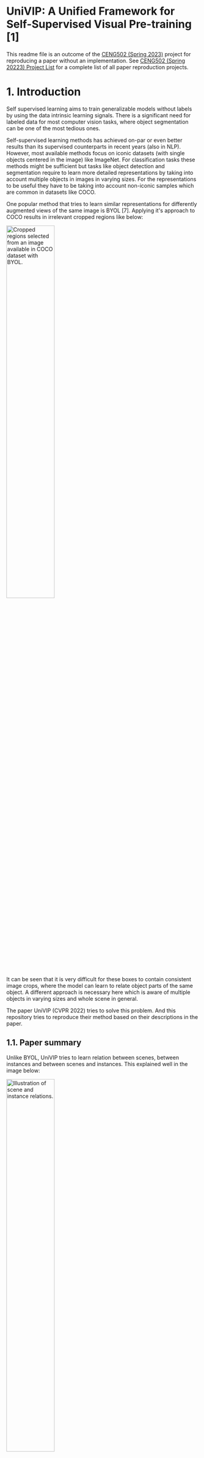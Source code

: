 # UniVIP: A Unified Framework for Self-Supervised Visual Pre-training [1]

This readme file is an outcome of the [CENG502 (Spring 2023)](https://ceng.metu.edu.tr/~skalkan/ADL/) project for reproducing a paper without an implementation. See [CENG502 (Spring 20223) Project List](https://github.com/CENG502-Projects/CENG502-Spring2023) for a complete list of all paper reproduction projects.

# 1. Introduction
Self supervised learning aims to train generalizable models without labels by using the data intrinsic learning signals. There is a significant need for labeled data for most computer vision tasks, where object segmentation can be one of the most tedious ones. 

Self-supervised learning methods has achieved on-par or even better results than its supervised counterparts in recent years (also in NLP). However, most available methods focus on iconic datasets (with single objects centered in the image) like ImageNet. For classification tasks these methods might be sufficient but tasks like object detection and segmentation require to learn more detailed representations by taking into account multiple objects in images in varying sizes. For the representations to be useful they have to be taking into account non-iconic samples which are common in datasets like COCO.

One popular method that tries to learn similar representations for differently augmented views of the same image is BYOL [7]. Applying it's approach to COCO results in irrelevant cropped regions like below:

<img src="imgs/image.png" alt="Cropped regions selected from an image available in COCO dataset with BYOL." style="width: 50%;">

It can be seen that it is very difficult for these boxes to contain consistent image crops, where the model can learn to relate object parts of the same object. A different approach is necessary here which is aware of multiple objects in varying sizes and whole scene in general.

The paper UniVIP (CVPR 2022) tries to solve this problem. And this repository tries to reproduce their method based on their descriptions in the paper.


## 1.1. Paper summary
Unlike BYOL, UniVIP tries to learn relation between scenes, between instances and between scenes and instances. This explained well in the image below:

<img src="imgs/image-1.png" alt="Illustration of scene and instance relations." style="width: 50%;">

In the image, scenes are similar, object are part of (related) to scenes, and each object is different from each other. This would be indeed a useful learning guide for SSL. Their contributions are towards accomplishing these:

1. Rather than selecting fully random crops, selecting two random scenes with an overlap (where some objects reside) can solve the inconsistency problem in non-iconic datasets like COCO.
2. If available instances in the image are known, together with the random crops (scenes), they utilize scene-to-scene similarity, instances to scene similarity and instances to instances dissimilarity.

With these updated they achieve superior results both in single-centric (iconic) datasets like imagenet (classification) and non-iconic datasets like COCO and on multiple different downstream tasks.

It is important to mention that, in the literature there is a paper which BYOL is very related (might be inspired from) called ORL (Unsupervised Object-Level Representation Learning from Scene Images) [3].

![Learning representation from objects in different images.](imgs/image-2.png)

Basically they use BYOL to generate representations of image which they later pair into groups with k-nearest neighbor method. Then with an unsupervised region proposal algorithm (selective search) they generate RoIs. Next, the pre-trained model is to find top-ranked RoI pairs, on top of which a model is trained which they call object level representation learning. This three stage method is smartly simplified by UniVIP.


# 2. The method and my interpretation

## 2.1. The original method

The paper uses directly BYOL's approach to generate random crops from images with slight modifications. The steps are  explained below.

## 2.1.1. Scene to scene

For an image x, two different views (scenes) are generated by applying different augmentations called T1 and T2:

<img src="imgs/image-3.png" alt="" style="width: 5%;">

These views are fed to both the online and target network which are not perfectly symmetric (online network has an additional predictor network appended and target network is the exponential moving average of the online network). These two different representations are being forced to be close to each other which the cosine similarly loss (which can be represented with mean square error):

<img src="imgs/image-4.png" alt="" style="width: 15%;">

Both images with different augmentations are fed to both networks separately and the symmetric losses are added up to update the online network (teach). Here is the final scene to scene loss:

<img src="imgs/image-5.png" alt="" style="width: 15%;">

But scenes are selected if their overlap contain K number of objects (proposal boxes). This forces scenes to be similar, as explained in the next part in more detail.

## 2.1.2. Scene to instance
An unsupervised instance proposal algorithm called selective search is applied to images with:
- 0.5 IoU threshold
- 1/3 to 3/1 ratio aspect ratio limit
- minimum size being at least 64 pixels constraint

Here is a sample scene-scene-instances group:

![Scenes and instances selected from the overlap with selective search.](image.png)
  
Then, scenes are proposed as in the first step like BYOL, but it is required that these scenes have an overlap where K box proposals are fully included. For 20 iterations, different random views (scenes) are generated if this criterion was not full-filled. 

<img src="imgs/image-6.png" alt="" style="width: 15%;">

Finally, as a backup plan, random boxes are generated considering the 3 constraints listed above. 

The instances in the overlaps are cropped from the original image and resized to K 96x96 regions. These K instances are fed to the online network and the output K representation vectors are concatenated and fed to a linear layer to be mapped to a vector of equal size as the scene's representation:

<img src="imgs/image-7.png" alt="" style="width: 13%;">

Then, the same cosine similarity loss is used to calculate the difference between these representations as below:

<img src="imgs/image-8.png" alt="" style="width: 15%;">

Differently, scenes are only fed to the target network while instances are fed to the online network here:

<img src="imgs/image-9.png" alt="" style="width: 15%;">


## 2.1.3. Instance to instance
Here, optimal transport has been used to match instance representations, the more similar ones are pulled together. Without getting into the details, here we try to map K online instance representations to K target instance representations. If two nodes (representations) are more similar they will produce less transportation cost (which will be minimized by the model). 

To calculate the loss costs between nodes will be multiplied by the optimal transportation plan. Costs between nodes can be found with the cosine similarity between representations, the more similar the less the cost:

<img src="imgs/image-10.png" alt="" style="width: 15%;">

Finding the optimal transportation plan is achieved with a fast iterative approach called Sinkhorn-Knopp iteration. This part was not clearly explained in this paper but the paper OTA explains it better[2] (see below). d corresponds to the demander a and s to the supplier b:

![The update formula which is applied for some iterations until converging to a reasonable optimal plan](imgs/image-14.png)

The the optimal plan can be find by simply this (where M related to the cost function):

<img src="imgs/image-15.png" alt="" style="width: 15%;">


The, according to the UniVIP paper we need to find the supplier and demander marginal weights with:

<img src="imgs/image-11.png" alt="" style="width: 15%;">

The iterative formula then uses these values to iteratively find the optimal plan Y. If Y is found the loss is:

<img src="imgs/image-12.png" alt="" style="width: 15%;">


Where the final loss turns out to be:

<img src="imgs/image-13.png" alt="" style="width: 15%;">


## 2.2. My interpretation 
## 2.2.1. Scene and instance related
- BYOL applies non symmetric transformations (T1 and T2). It was not clear whether type 1 or type2 transformations was applied to instances, hence, I sticked with type 1 (no major difference).
- For scene generation random resized cropping with bicubic interpolation is applied in the paper. Since, some augmentation produce non-values if the pixel values are not between 0-1 (like color jitter), I have clamped the output of bicubic interpolation back to 0-1.
- While selecting scenes with overlaps, it was not stated in the pseudo-code directly, but I have assumed that the overlap must have an edge larger than 64 pixels and did not increase the count if not (because the continuation would fail to generate K (4) boxes with iou, max_ratio and min_size limitations anyways). 

## 2.2.2. Sinkhorn related
- I have noticed that OTA paper (which UniVIP refers to), uses a logarithmic version of Sinkhorn iterations. I could not be sure if that is truly the same as Sinkhorn operations hence asked the original author of the logarithmic version (Prof. Gabriel Peyre, see here https://github.com/gpeyre/SinkhornAutoDiff/blob/master/sinkhorn_pointcloud.py).
- As this paper uses Sinkhorn-Knopp optimization inspired from the OTA [2] paper, I used their values for iterations T and epsilon value (50 and 0.1 respectively.). UniVIP did not state these values explicitly.

## 2.2.3. Performance related
- The performance of the method was not clearly stated, but, I have observed significant boost-up (6 fold compared cpu loading), when changing the `__get_item__()` method of the dataset to performs some operations on the GPU (shared on multiple devices) as follows (`get_concatenated_instances` can benefit a lot from parallelization, as it includes cropping multiple RoIs from images.):

```
scene_one, scene_two, overlapping_boxes = scene_one.to(worker_id), scene_two.to(worker_id), overlapping_boxes.to(worker_id)
concatenated_instances = get_concatenated_instances(img, overlapping_boxes)
if scene_one.shape[0] == 1:
    scene_one, scene_two, concatenated_instances = scene_one.expand(3, -1, -1), scene_two.expand(3, -1, -1), concatenated_instances.expand(K_COMMON_INSTANCES, 3, -1, -1)
```

## 2.2.4. Optimization related
- The paper does not state explicitly, but, BYOL's cosine similarity loss can be interpreted as mean square error and I have interpreted scene to scene and scene to instance losses likewise. As in this method:
```
def byol_loss_fn(self, x, y):
    """Cosine similarity is (proportional (/2)) to MSE when x-y are l2 normalized
    https://stats.stackexchange.com/questions/146221/is-cosine-similarity-identical-to-l2-normalized-euclidean-distance"""
    # L2 normalization (Divided L2 norm), hence, resulting l2_norm = 1 --> MSE = cosine_sim 
    x = F.normalize(x, dim=-1, p=2) # 
    y = F.normalize(y, dim=-1, p=2)
    return (2 - 2 * (x * y).sum(dim=-1)).mean()
```
- They say that they use linear warmup in the first 4 epochs to increase the learning rate. I was not sure whether they took a step every epoch or every iteration, hence, I increased it every iteration.

## 2.2.5. Box generation related
- In the paper they state that they apply a naive strategy when it is not possible to get overlapping scenes with K instances in certain trials (20) for every image, in which case they apply a naive strategy (not selective search). They did not clearly explained this part and I have asked the authors. One of them replied that they generated random boxes obeying the constraints applied to selective search proposals (iou_threshold and such). How they did this was also not very clear, so I simply sampled 100 different x,y,w,h values from an acceptable linear distribution and filtered them. It an acceptable box was produced I added it to proposals, if not, I took the best random box, *even if it has large IoU than 0.5*, this is because I did not want the training procedure to lose too much time here.
- There were two images in the COCO dataset which had an edge smaller 64 where my code was failing (getting stuck in finding satisfactory scenes). They should have a very little impact to the final results, hence, I have discarded these images in the dataset.


# 3. Experiments and results
*NOTE:* This project could not manage to start a fully healthy training. The final training I was running I have observed NaN values in the output of the encoders in the 53th epoch (no NaN value until then). If I had more time I would re-load the final saved weights (checkpoint) and find out the root of the NaN values. Most probably it is not related to overshooting, but, a rare event where boxes or augmentations are causing this error. Sadly, results on downstream tasks like linear probing, object detection and segmentation could not be generated which require extra training on downstream tasks. Debugging and training self-supervised methods are particularly very difficult and time consuming as the required train time 1 to 2 weeks. Even if careful, some problems arise during or after training. Writing a "bug-free" training code requires a lot of time and effort, which is worth it, since having a wrong training code will result in wrong results anyways. By being reliable, this project hopefully will be more helpful to the academy and open source community.


## 3.1. Experimental setup

To train the SSL method, first you need to generate proposal boxes with selective search for the COCO train2017 dataset. It has also be trained for unlabelled2017 and ImageNet datasets. Then you should run the training code with 8 GPUs (with distributed data parallel) with 512 batch size (minimum of 32gb VRAM required). Steps are further explained below:

## 3.2. Running the code
### 3.2.1. Generating bbox proposals
#### (RECOMMENDED) Using already generated proposals to create filtered bbox proposals 

From the repo `https://github.com/Jiahao000/ORL/tree/master`, download the non-filtered object proposals generated with selective search. Note that the steps below could have been integrated in a single script for simplicity, but their requirement were understood on the go, hence, they remained as they are (time limitation).

*Repeat the steps below both for train2017 and unlabelled2017 COCO dataset:*
1. To spead up loading the json file (~5GB) convert it to pickle file with `data_ops/generate_proposals/json_to_pkl.py` (specify the path with `file_path`).
2. Filter out small bounding boxes with `data_ops/generate_proposals/post_filter_boxes.py` (specify the path with `TARGET_PKL`).
3. Enumerate the pickle file per image to sort them accordingly with `data_ops/enumerate_bbox.py`. (specify the path with `PICKLE_FILE`).
4. Match boxes with image names with `data_ops/name_pkl.py` (specify the path with `TARGET_PKL`). Note that you have to modify `ANNOTATION_INFO` with `instances_train2017.json` or `image_info_unlabeled2017.json` paths from the COCO dataset.
5. Finally convert the .pkl file contents from lists to tensor with `data_ops/pkl_convert_tensor.py`

At the end you will have pkl files with bounding box proposals (filtered for 64 min_size according to UniVIP) and image names matched.

#### (NOT RECOMMENDED) Re-generating bounding box proposal generation with selective search

1. Copy the python scripts in `ORL_files` to the repo ORL to run the command `bash dist_selective_search_single_gpu.sh configs/selfsup/orl/coco/stage2/selective_search_train2017.py univip_instances_train2017.json` in ORL (get from `https://github.com/Jiahao000/ORL/tree/2ad64f7389d20cb1d955792aabbe806a7097e6fb` and install runtime.txt dependencies and install this for selective search `pip3 install opencv-contrib-python --upgrade`).
2. Replace the code in `selective_search_iou.py` and `/home/utku/Documents/ODTU/CENG502/project/ORL/openselfsup/datasets/selective_search.py` to apply iou_tresh together with selective search.
3. Then generate the proposal boxes with selective search for min_size 64.

### 3.2.2. Training the method

1. In `train/dataloader.py`, modify this line to point to your PKL file with the box proposals: `ORI_FILTERED_PKL = <BOX_PROPOSAL_PATH>`. And this line to point to COCO train2017 images: `DATASET_PATH = <train2017>`.
2. Modify `LOG_DIR` in `train/train.py` to point where you want to log your training progress and weight file. 
3. Set `USE_DDP=True` in `train/train.py`, assuming that you want to train with multiple GPUs. You can adjust the device settings further in this file if you are not satisfied with the current devices.
4. The simply `cd train` and start training with `python3 train.py`. Training will start after the pkl file and the dataset is loaded. (ignore the warning related to CUDA )

# 4. Conclusion
This project tried to reproduce the results of UniVIP which tries to improve self-supervised learning in the vision domain for non-iconic datasets like COCO. The results could not been produced due to persisting errors in the training procedure which arise unexpectedly after very long training (50 epochs take half a day, which was the frequency of the final NaN outputting encoder error.). SSL in images with many object is an interesting research direction and very important for the industry also. Eventually, I hope that this project will be of help to researchers interested to this field.

# 5. References

1. Z. Li, Y. Zhu, F. Yang, et al., "UniVIP: A Unified Framework for Self-Supervised Visual Pre-training," in Proceedings of the IEEE Computer Society Conference on Computer Vision and Pattern Recognition, 2022, pp. 14607-14616.
2. Z. Ge, S. Liu, Z. Li, et al., "OTA: Optimal Transport Assignment for Object Detection," in Proceedings of the IEEE Computer Society Conference on Computer Vision and Pattern Recognition, 2021, pp. 303-312.
3. J. Xie, X. Zhan, Z. Liu, et al., "Unsupervised Object-Level Representation Learning from Scene Images," in Proceedings of the IEEE Computer Society Conference on Computer Vision and Pattern Recognition, Year, pp. Pages.
4. J. Xie, "ORL," GitHub. [Online]. Available: https://github.com/Jiahao000/ORL.
5. Megvii-BaseDetection, "OTA," GitHub. [Online]. Available: https://github.com/Megvii-BaseDetection/OTA.
6. G. Peyré, "SinkhornAutoDiff - example_sinkhorn_pointcloud.py," GitHub. [Online]. Available: https://github.com/gpeyre/SinkhornAutoDiff/blob/master/example_sinkhorn_pointcloud.py.
7. J.-B. Grill, F. Strub, F. Altché, C. Tallec, P. H. Richemond, E. Buchatskaya, C. Doersch, B. A. Pires, Z. D. Guo, M. G. Azar, B. Piot, K. Kavukcuoglu, and J. Carreira, "Bootstrap your own latent-a new approach to self-supervised learning," in Proceedings of the 34th Conference on Neural Information Processing Systems, Vancouver, Canada, 2020, pp. 21271-21284.

# Contact

Name: Utku Mert Topçuoğlu
email: utkumerttopcuoglu@gmail.com
